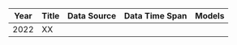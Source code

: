 Year  |Title  |Data Source  |Data Time Span |Models|
------|-------|-------------|---------------|------|
2022  |XX     |             |               |      |

